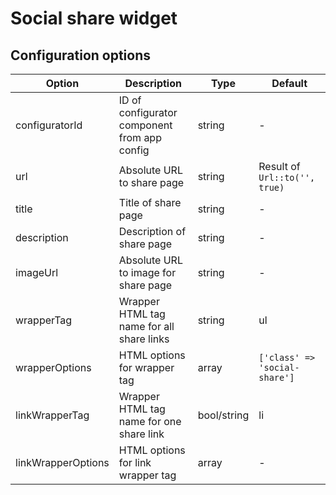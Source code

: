 Social share widget
===================

Configuration options
---------------------

| Option | Description | Type | Default |
|--------|-------------|------|---------|
|configuratorId|ID of configurator component from app config|string|-|
|url|Absolute URL to share page|string|Result of `Url::to('', true)`|
|title|Title of share page|string|-|
|description|Description of share page|string|-|
|imageUrl|Absolute URL to image for share page|string|-|
|wrapperTag|Wrapper HTML tag name for all share links|string|ul|
|wrapperOptions|HTML options for wrapper tag|array|`['class' => 'social-share']`|
|linkWrapperTag|Wrapper HTML tag name for one share link|bool/string|li|
|linkWrapperOptions|HTML options for link wrapper tag|array|-|